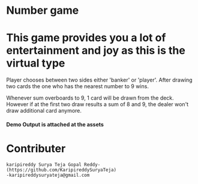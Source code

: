 # Number game
# This game provides you a lot of entertainment and joy as this is the virtual type   

Player chooses between two sides either
'banker' or 'player'. After drawing two cards the one
who has the nearest number to 9 wins.

Whenever sum overboards to 9, 1 card will be drawn
from the deck. However if at the first two draw
results a sum of 8 and 9, the dealer won't draw
additional card anymore.

#### Demo Output is attached at the assets

# Contributer
    karipireddy Surya Teja Gopal Reddy-(https://github.com/KaripireddySuryaTeja)
    -karipireddysuryateja@gmail.com
